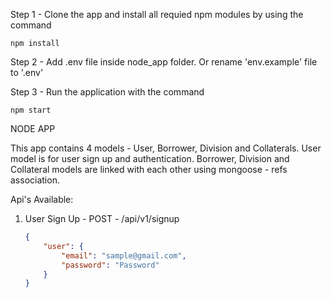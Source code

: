 Step 1 - Clone the app and install all requied npm modules by using the command
    
    npm install
    
Step 2 - Add .env file inside node_app folder. Or rename 'env.example' file to '.env'

Step 3 - Run the application with the command

    npm start

NODE APP

This app contains 4 models - User, Borrower, Division and Collaterals. User model is for user sign up and authentication. Borrower, Division and Collateral models are linked with each other using mongoose - refs association.

Api's Available:

1. User Sign Up - POST - /api/v1/signup
    ```json
    {
        "user": {
            "email": "sample@gmail.com",
            "password": "Password"
        }
    }
    ```
